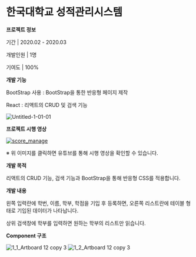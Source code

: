 # 한국대학교 성적관리시스템

**프로젝트 정보**

기간 | 2020.02 - 2020.03

개발인원 | 1명

기여도 | 100%

**개발 기능**

BootStrap 사용 : BootStrap을 통한 반응형 페이지 제작

React : 리액트의 CRUD 및 검색 기능

![Untitled-1-01-01](https://user-images.githubusercontent.com/56074618/82452082-c4eac880-9ae9-11ea-9273-c73802e15255.jpg)


**프로젝트 시행 영상**

[![score_manage](http://img.youtube.com/vi/Z9UGkfMAna0/0.jpg)](https://youtu.be/Z9UGkfMAna0)

※ 위 이미지를 클릭하면 유튜브를 통해 시행 영상을 확인할 수 있습니다.

**개발 목적**

리액트의 CRUD 기능, 검색 기능과 BootStrap을 통해 반응형 CSS를 적용합니다.


**개발 내용**

왼쪽 입력란에 학번, 이름, 학부, 학점을 기입 후 등록하면, 오른쪽 리스트란에 테이블 형태로 기입된 데이터가 나타납니다.

상위 검색창에 학부를 입력하면 원하는 학부의 리스트만 읽습니다.



**Component 구조**

![1_1_Artboard 12 copy 3](https://user-images.githubusercontent.com/56074618/81714465-0d830000-94b2-11ea-999e-1c1c09534126.jpg)
![1_2_Artboard 12 copy 3](https://user-images.githubusercontent.com/56074618/81714469-0eb42d00-94b2-11ea-86c7-0e6ff2081048.jpg)
